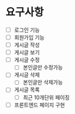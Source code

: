 # 요구사항
- [ ] 로그인 기능
- [ ] 회원가입 기능
- [ ] 게시글 작성
- [ ] 게시글 보기
- [ ] 게시글 수정
    - [ ] 본인글만 수정가능
- [ ] 게시글 삭제
    - [ ] 본인글만 삭제가능
- [ ] 게시글 목록
    - [ ] 최근 10개단위 페이징
- [ ] 프론트엔드 페이지 구현
